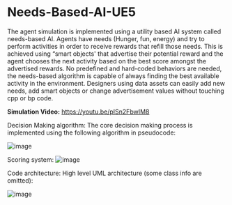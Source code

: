 # Needs-Based-AI-UE5

The agent simulation is implemented using a utility based AI system called needs-based AI.
Agents have needs (Hunger, fun, energy) and try to perform activities in order to receive
rewards that refill those needs. This is achieved using “smart objects' that advertise their
potential reward and the agent chooses the next activity based on the best score amongst
the advertised rewards. No predefined and hard-coded behaviors are needed, the
needs-based algorithm is capable of always finding the best available activity in the
environment. Designers using data assets can easily add new needs, add smart objects or
change advertisement values without touching cpp or bp code.

**Simulation Video:**
https://youtu.be/pISn2FbwIM8

Decision Making algorithm:
The core decision making process is implemented using the following algorithm in
pseudocode:

![image](https://github.com/PanMig/Needs-Based-AI-UE5/assets/15057375/795b09e6-ee5b-4889-bc43-de474c7574a0)


Scoring system:
![image](https://github.com/PanMig/Needs-Based-AI-UE5/assets/15057375/a557d582-9950-46a3-8d32-d036c370a12a)


Code architecture:
High level UML architecture (some class info are omitted):

![image](https://github.com/PanMig/Needs-Based-AI-UE5/assets/15057375/79ba73ec-9f61-4fd1-8ba4-3385ebb19792)


 
